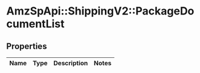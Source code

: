 # AmzSpApi::ShippingV2::PackageDocumentList

## Properties
Name | Type | Description | Notes
------------ | ------------- | ------------- | -------------

